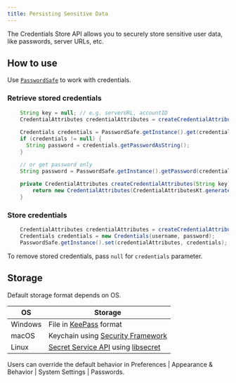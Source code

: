 ```yaml
---
title: Persisting Sensitive Data
---
```

<!-- Copyright 2000-2020 JetBrains s.r.o. and other contributors. Use of this source code is governed by the Apache 2.0 license that can be found in the LICENSE file. -->

The Credentials Store API allows you to securely store sensitive user data, like passwords, server URLs, etc.

## How to use
Use [`PasswordSafe`](upsource:///platform/platform-api/src/com/intellij/ide/passwordSafe/PasswordSafe.kt) to work with credentials.

### Retrieve stored credentials
```java
    String key = null; // e.g. serverURL, accountID
    CredentialAttributes credentialAttributes = createCredentialAttributes(key);
    
    Credentials credentials = PasswordSafe.getInstance().get(credentialAttributes);
    if (credentials != null) {
      String password = credentials.getPasswordAsString();
    }

    // or get password only
    String password = PasswordSafe.getInstance().getPassword(credentialAttributes);    
    
    private CredentialAttributes createCredentialAttributes(String key) {
        return new CredentialAttributes(CredentialAttributesKt.generateServiceName("MySystem", key));        
    }    
```

### Store credentials

```java
    CredentialAttributes credentialAttributes = createCredentialAttributes(serverId); // see previous sample
    Credentials credentials = new Credentials(username, password);
    PasswordSafe.getInstance().set(credentialAttributes, credentials);
```
To remove stored credentials, pass `null` for `credentials` parameter.

## Storage
Default storage format depends on OS.

| OS      | Storage |
|---------|---------|
| Windows | File in [KeePass](https://keepass.info) format |
| macOS   | Keychain using [Security Framework](https://developer.apple.com/documentation/security/keychain_services) |
| Linux   | [Secret Service API](https://specifications.freedesktop.org/secret-service/latest/) using [libsecret](https://wiki.gnome.org/Projects/Libsecret) |

Users can override the default behavior in Preferences \| Appearance & Behavior \| System Settings \| Passwords.